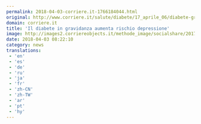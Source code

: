 ```yaml
---
permalink: 2018-04-03-corriere.it-1766184044.html
original: http://www.corriere.it/salute/diabete/17_aprile_06/diabete-gravidanza-aumenta-di-molto-rischio-depressione-46d16660-1a96-11e7-92e7-c987555b8675.shtml
domain: corriere.it
title: 'Il diabete in gravidanza aumenta rischio depressione'
image: http://images2.corriereobjects.it/methode_image/socialshare/2017/04/06/19e86180-1ab9-11e7-953e-ab8f663f73c7.jpg
date: 2018-04-03 08:22:10
category: news
translations: 
 - 'en'
 - 'es'
 - 'de'
 - 'ru'
 - 'ja'
 - 'fr'
 - 'zh-CN'
 - 'zh-TW'
 - 'ar'
 - 'pt'
 - 'hy'
---
```


